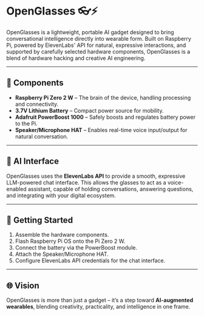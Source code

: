 # OpenGlasses 👓⚡

OpenGlasses is a lightweight, portable AI gadget designed to bring conversational intelligence directly into wearable form. Built on Raspberry Pi, powered by ElevenLabs' API for natural, expressive interactions, and supported by carefully selected hardware components, OpenGlasses is a blend of hardware hacking and creative AI engineering.

---

## 🔧 Components

- **Raspberry Pi Zero 2 W** – The brain of the device, handling processing and connectivity.  
- **3.7V Lithium Battery** – Compact power source for mobility.  
- **Adafruit PowerBoost 1000** – Safely boosts and regulates battery power to the Pi.  
- **Speaker/Microphone HAT** – Enables real-time voice input/output for natural conversation.  

---

## 💬 AI Interface

OpenGlasses uses the **ElevenLabs API** to provide a smooth, expressive LLM-powered chat interface. This allows the glasses to act as a voice-enabled assistant, capable of holding conversations, answering questions, and integrating with your digital ecosystem.

---

## 🚀 Getting Started

1. Assemble the hardware components.  
2. Flash Raspberry Pi OS onto the Pi Zero 2 W.  
3. Connect the battery via the PowerBoost module.  
4. Attach the Speaker/Microphone HAT.  
5. Configure ElevenLabs API credentials for the chat interface.  

---

## 🌐 Vision

OpenGlasses is more than just a gadget – it’s a step toward **AI-augmented wearables**, blending creativity, practicality, and intelligence in one frame.
